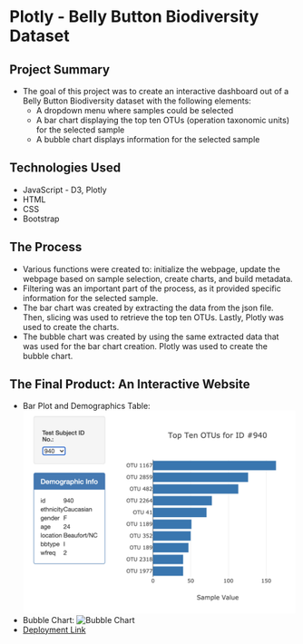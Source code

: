 # Plotly - Belly Button Biodiversity Dataset

## Project Summary

* The goal of this project was to create an interactive dashboard out of a Belly Button Biodiversity dataset with the following elements:
  * A dropdown menu where samples could be selected
  * A bar chart displaying the top ten OTUs (operation taxonomic units) for the selected sample
  * A bubble chart displays information for the selected sample


## Technologies Used

* JavaScript - D3, Plotly
* HTML
* CSS
* Bootstrap

## The Process

* Various functions were created to: initialize the webpage, update the webpage based on sample selection, create charts, and build metadata.
* Filtering was an important part of the process, as it provided specific information for the selected sample.
* The bar chart was created by extracting the data from the json file. Then, slicing was used to retrieve the top ten OTUs. Lastly, Plotly was used to create the charts.
* The bubble chart was created by using the same extracted data that was used for the bar chart creation. Plotly was used to create the bubble chart.

## The Final Product: An Interactive Website
* Bar Plot and Demographics Table:
 ![Bar Plot and Demographics Table](Images/barplot.png)
* Bubble Chart:
 ![Bubble Chart](Bubble.png)
* [Deployment Link](https://chanrce.github.io/plotly-challenge/)
